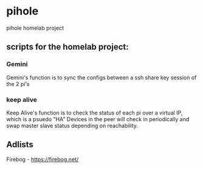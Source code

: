 # pihole
pihole homelab project

## scripts for the homelab project:
### Gemini
Gemini's function is to sync the configs between a ssh share key session of the 2 pi's

### keep alive
Keep Alive's function is to check the status of each pi over a virtual IP, which is a psuedo "HA"
Devices in the peer will check in periodically and swap master slave status depending on reachability.


## Adlists
Firebog - https://firebog.net/
